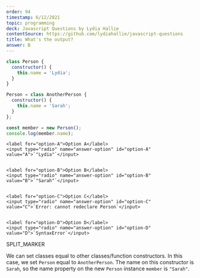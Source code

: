 ```yaml
---
order: 94
timestamp: 6/12/2021
topic: programming
deck: Javascript Questions by Lydia Hallie
contentSource: https://github.com/lydiahallie/javascript-questions
title: What's the output?
answer: B
---
```


  

```javascript
class Person {
  constructor() {
    this.name = 'Lydia';
  }
}

Person = class AnotherPerson {
  constructor() {
    this.name = 'Sarah';
  }
};

const member = new Person();
console.log(member.name);
```


    <label for="option-A">Option A</label>
    <input type="radio" name="answer-option" id="option-A" value="A">`"Lydia"`</input>
    

    <label for="option-B">Option B</label>
    <input type="radio" name="answer-option" id="option-B" value="B">`"Sarah"`</input>
    

    <label for="option-C">Option C</label>
    <input type="radio" name="answer-option" id="option-C" value="C">`Error: cannot redeclare Person`</input>
    

    <label for="option-D">Option D</label>
    <input type="radio" name="answer-option" id="option-D" value="D">`SyntaxError`</input>
    




SPLIT_MARKER

We can set classes equal to other classes/function constructors. In this case, we set `Person` equal to `AnotherPerson`. The name on this constructor is `Sarah`, so the name property on the new `Person` instance `member` is `"Sarah"`.



